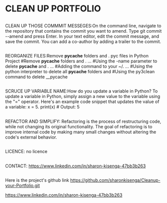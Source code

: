 # CLEAN UP PORTFOLIO
##

CLEAN UP THOSE COMMMIT MESSEGES:On the command line, navigate to the repository that contains the commit you want to amend. Type git commit --amend and press Enter. In your text editor, edit the commit message, and save the commit. You can add a co-author by adding a trailer to the commit.
##

REORGANIZE FILES:Remove __pycache__ folders and . pyc files in Python Project
#Remove __pycache__ folders and . ...
#Using the -name parameter to delete __pycache__ and . ...
#Adding the command to your ~/. ...
#Using the python interpreter to delete all __pycache__ folders and
#Using the py3clean command to delete __pycache
##
SCRUCE UP VARIABLE NAME:How do you update a variable in Python?
To update a variable in Python, simply assign a new value to the variable using the "=" operator. Here's an example code snippet that updates the value of a variable: x = 5. print(x) # Output: 5
##
REFACTOR AND SIMPLIFY: Refactoring is the process of restructuring code, while not changing its original functionality. The goal of refactoring is to improve internal code by making many small changes without altering the code's external behavior.
##
LICENCE: no licence
##

CONTACT: https://www.linkedin.com/in/sharon-kisenga-47bb3b263


##

##
Here is the project's github link 
https://github.com/sharonkisenga/Cleanup-your-Portfolio.git

https://www.linkedin.com/in/sharon-kisenga-47bb3b263

